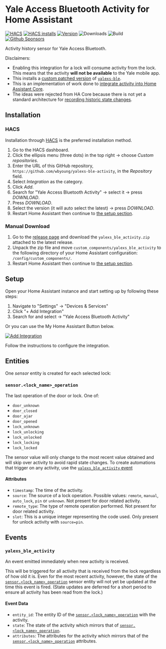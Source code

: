 # Yale Access Bluetooth Activity for Home Assistant

[![HACS](https://img.shields.io/badge/custom-grey?logo=homeassistantcommunitystore&logoColor=white)][hacs-repo]
[![HACS installs](https://img.shields.io/github/downloads/wbyoung/yalexs-ble-activity/latest/total?label=installs&color=blue)][hacs-repo]
[![Version](https://img.shields.io/github/v/release/wbyoung/yalexs-ble-activity)][releases]
![Downloads](https://img.shields.io/github/downloads/wbyoung/yalexs-ble-activity/total)
![Build](https://img.shields.io/github/actions/workflow/status/wbyoung/yalexs-ble-activity/pytest.yml)
[![Github Sponsors](https://img.shields.io/badge/GitHub%20Sponsors-grey?&logo=GitHub-Sponsors&logoColor=EA4AAA)][gh-sponsors]

Activity history sensor for Yale Access Bluetooth.

Disclaimers:

- Enabling this integration for a lock will consume activity from the lock. This means that the activity **will not be available** to the Yale mobile app.
- This installs a [custom patched version](https://github.com/wbyoung/yalexs-ble/branches) of [`yalexs-ble`](https://github.com/Yale-Libs/yalexs-ble).
- This is an implementation of work done to [integrate activity into Home Assistant Core](https://github.com/home-assistant/core/pull/151436#issuecomment-3243330215).
- The ideas were rejected from HA Core because there is not yet a standard architecture for [recording historic state changes](https://github.com/home-assistant/architecture/discussions/580).

## Installation

### HACS

Installation through [HACS][hacs] is the preferred installation method.

1. Go to the HACS dashboard.
1. Click the ellipsis menu (three dots) in the top right &rarr; choose _Custom repositories_.
1. Enter the URL of this GitHub repository,
   `https://github.com/wbyoung/yalexs-ble-activity`, in the _Repository_ field.
1. Select _Integration_ as the category.
1. Click _Add_.
1. Search for "Yale Access Bluetooth Activity" &rarr; select it &rarr; press _DOWNLOAD_.
1. Press _DOWNLOAD_.
1. Select the version (it will auto select the latest) &rarr; press _DOWNLOAD_.
1. Restart Home Assistant then continue to [the setup section](#setup).

### Manual Download

1. Go to the [release page][releases] and download the `yalexs_ble_activity.zip` attached
   to the latest release.
1. Unpack the zip file and move `custom_components/yalexs_ble_activity` to the following
   directory of your Home Assistant configuration: `/config/custom_components/`.
1. Restart Home Assistant then continue to [the setup section](#setup).

## Setup

Open your Home Assistant instance and start setting up by following these steps:

1. Navigate to "Settings" &rarr; "Devices & Services"
1. Click "+ Add Integration"
1. Search for and select &rarr; "Yale Access Bluetooth Activity"

Or you can use the My Home Assistant Button below.

[![Add Integration](https://my.home-assistant.io/badges/config_flow_start.svg)][config-flow-start]

Follow the instructions to configure the integration.

## Entities

One _sensor_ entity is created for each selected lock:

### `sensor.<lock_name>_operation`

The last operation of the door or lock. One of:

- `door_unknown`
- `door_closed`
- `door_ajar`
- `door_opened`
- `lock_unknown`
- `lock_unlocking`
- `lock_unlocked`
- `lock_locking`
- `lock_locked`

The sensor value will only change to the most recent value obtained and will skip over activity to avoid rapid state changes. To create automations that trigger on any activity, use the [`yalexs_ble_activity` event](#yalexs_ble_activity)

#### Attributes

- `timestamp`: The time of the activity.
- `source`: The source of a lock operation. Possible values: `remote`, `manual`, `auto_lock`, `pin` or `unknown`. Not present for door related activity.
- `remote_type`: The type of remote operation performed. Not present for door related activity.
- `slot`: This is a unique integer representing the code used. Only present for unlock activity with `source=pin`.

## Events

### `yalexs_ble_activity`

An event emitted immediately when new activity is received.

This will be triggered for all activity that is received from the lock regardless of how old it is. Even for the most recent activity, however, the state of the [`sensor.<lock_name>_operation`](#sensorlock_name_operation) sensor entity will not yet be updated at the time this event is fired. (State updates are deferred for a short period to ensure all activity has been read from the lock.)

#### Event Data

- `entity_id`: The entity ID of the [`sensor.<lock_name>_operation`](#sensorlock_name_operation) with the activity.
- `state`: The state of the activity which mirrors that of [`sensor.<lock_name>_operation`](#sensorlock_name_operation).
- `attributes`: The attributes for the activity which mirrors that of the [`sensor.<lock_name>_operation`](#sensorlock_name_operation) attributes.

[config-flow-start]: https://my.home-assistant.io/redirect/config_flow_start/?domain=yalexs_ble_activity
[hacs]: https://hacs.xyz/
[hacs-repo]: https://github.com/hacs/integration
[hacs-badge]: https://my.home-assistant.io/badges/hacs_repository.svg
[hacs-open]: https://my.home-assistant.io/redirect/hacs_repository/?owner=wbyoung&repository=yalexs-ble-activity&category=integration
[releases]: https://github.com/wbyoung/yalexs-ble-activity/releases
[gh-sponsors]: https://github.com/sponsors/wbyoung
